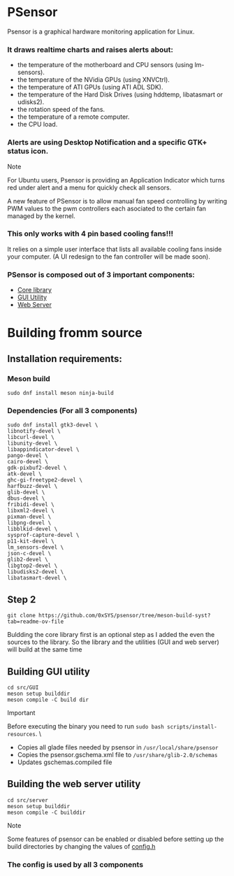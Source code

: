 # PSensor

Psensor is a graphical hardware monitoring application for Linux.


### It draws realtime charts and raises alerts about:
* the temperature of the motherboard and CPU sensors (using lm-sensors).
* the temperature of the NVidia GPUs (using XNVCtrl).
* the temperature of ATI GPUs (using ATI ADL SDK).
* the temperature of the Hard Disk Drives (using hddtemp, libatasmart or udisks2).
* the rotation speed of the fans.
* the temperature of a remote computer.
* the CPU load.

### Alerts are using Desktop Notification and a specific GTK+ status icon.

> [!NOTE]
> For Ubuntu users, Psensor is providing an Application Indicator which turns red under alert and a menu for quickly check all sensors.
>
> A new feature of PSensor is to allow manual fan speed controlling by writing PWM values to the pwm controllers
> each asociated to the certain fan managed by the kernel.
> ### This only works with 4 pin based cooling fans!!!
>
> It relies on a simple user interface that lists all available cooling fans inside your computer.
> (A UI redesign to the fan controller will be made soon).

### PSensor is composed out of 3 important components:
- [Core library](src/lib/README.md)
- [GUI Utility](src/GUI/README.md)
- [Web Server](src/server/README.md)

# Building fromm source


## Installation requirements:

### Meson build
`sudo dnf install meson ninja-build`

### Dependencies (For all 3 components)
```
sudo dnf install gtk3-devel \
libnotify-devel \
libcurl-devel \
libunity-devel \
libappindicator-devel \
pango-devel \
cairo-devel \
gdk-pixbuf2-devel \
atk-devel \
ghc-gi-freetype2-devel \
harfbuzz-devel \
glib-devel \
dbus-devel \
fribidi-devel \
libxml2-devel \
pixman-devel \
libpng-devel \
libblkid-devel \
sysprof-capture-devel \
p11-kit-devel \
lm_sensors-devel \
json-c-devel \
glib2-devel \
libgtop2-devel \
libudisks2-devel \
libatasmart-devel \
```

## Step 2

```
git clone https://github.com/0xSYS/psensor/tree/meson-build-syst?tab=readme-ov-file
```

Buldding the core library first is an optional step as I added the even the sources to the library.
So the library and the utilities (GUI and web server) will build at the same time

## Building GUI utility
```
cd src/GUI
meson setup builddir
meson compile -C build dir
```

> [!IMPORTANT]
> Before executing the binary you need to run `sudo bash scripts/install-resources`. \
> - Copies all glade files needed by psensor in `/usr/local/share/psensor`
> - Copies the psensor.gschema.xml file to `/usr/share/glib-2.0/schemas`
> - Updates gschemas.compiled file

## Building the web server utility
```
cd src/server
meson setup builddir
meson compile -C builddir
```

> [!NOTE]
> Some features of psensor can be enabled or disabled before setting up the
> build directories by changing the values of [config.h](src/config.h)
> ### The config is used by all 3 components
